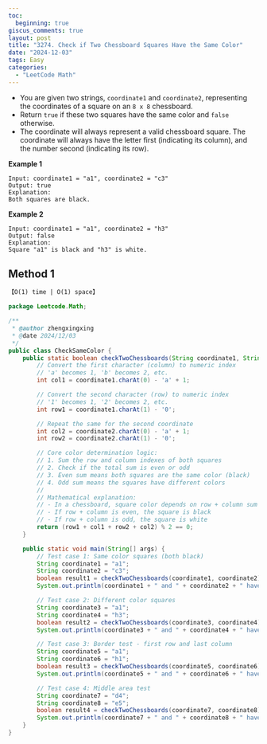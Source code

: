 ```yaml
---
toc:
  beginning: true
giscus_comments: true
layout: post
title: "3274. Check if Two Chessboard Squares Have the Same Color"
date: "2024-12-03"
tags: Easy
categories:
  - "LeetCode Math"
---
```


- You are given two strings, `coordinate1` and `coordinate2`, representing the coordinates of a square on an `8 x 8` chessboard.
- Return `true` if these two squares have the same color and `false` otherwise.
- The coordinate will always represent a valid chessboard square. The coordinate will always have the letter first (indicating its column), and the number second (indicating its row).

**Example 1**

```
Input: coordinate1 = "a1", coordinate2 = "c3"
Output: true
Explanation:
Both squares are black.
```

**Example 2**

```
Input: coordinate1 = "a1", coordinate2 = "h3"
Output: false
Explanation:
Square "a1" is black and "h3" is white.
```

## Method 1

```tex
【O(1) time | O(1) space】
```

```java
package Leetcode.Math;

/**
 * @author zhengxingxing
 * @date 2024/12/03
 */
public class CheckSameColor {
    public static boolean checkTwoChessboards(String coordinate1, String coordinate2) {
        // Convert the first character (column) to numeric index
        // 'a' becomes 1, 'b' becomes 2, etc.
        int col1 = coordinate1.charAt(0) - 'a' + 1;

        // Convert the second character (row) to numeric index
        // '1' becomes 1, '2' becomes 2, etc.
        int row1 = coordinate1.charAt(1) - '0';

        // Repeat the same for the second coordinate
        int col2 = coordinate2.charAt(0) - 'a' + 1;
        int row2 = coordinate2.charAt(1) - '0';

        // Core color determination logic:
        // 1. Sum the row and column indexes of both squares
        // 2. Check if the total sum is even or odd
        // 3. Even sum means both squares are the same color (black)
        // 4. Odd sum means the squares have different colors
        //
        // Mathematical explanation:
        // - In a chessboard, square color depends on row + column sum
        // - If row + column is even, the square is black
        // - If row + column is odd, the square is white
        return (row1 + col1 + row2 + col2) % 2 == 0;
    }

    public static void main(String[] args) {
        // Test case 1: Same color squares (both black)
        String coordinate1 = "a1";
        String coordinate2 = "c3";
        boolean result1 = checkTwoChessboards(coordinate1, coordinate2);
        System.out.println(coordinate1 + " and " + coordinate2 + " have the same color: " + result1);

        // Test case 2: Different color squares
        String coordinate3 = "a1";
        String coordinate4 = "h3";
        boolean result2 = checkTwoChessboards(coordinate3, coordinate4);
        System.out.println(coordinate3 + " and " + coordinate4 + " have the same color: " + result2);

        // Test case 3: Border test - first row and last column
        String coordinate5 = "a1";
        String coordinate6 = "h1";
        boolean result3 = checkTwoChessboards(coordinate5, coordinate6);
        System.out.println(coordinate5 + " and " + coordinate6 + " have the same color: " + result3);

        // Test case 4: Middle area test
        String coordinate7 = "d4";
        String coordinate8 = "e5";
        boolean result4 = checkTwoChessboards(coordinate7, coordinate8);
        System.out.println(coordinate7 + " and " + coordinate8 + " have the same color: " + result4);
    }
}

```





